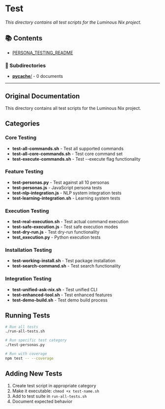 # Test

*This directory contains all test scripts for the Luminous Nix project.*

## 📚 Contents

- [PERSONA_TESTING_README](PERSONA_TESTING_README.md)

### 📁 Subdirectories

- [__pycache__/](__pycache__/) - 0 documents

---

## Original Documentation


This directory contains all test scripts for the Luminous Nix project.

## Categories

### Core Testing
- **test-all-commands.sh** - Test all supported commands
- **test-all-core-commands.sh** - Test core command set
- **test-execute-commands.sh** - Test --execute flag functionality

### Feature Testing
- **test-personas.py** - Test against all 10 personas
- **test-personas.js** - JavaScript persona tests
- **test-nlp-integration.js** - NLP system integration tests
- **test-learning-integration.sh** - Learning system tests

### Execution Testing
- **test-real-execution.sh** - Test actual command execution
- **test-safe-execution.js** - Test safe execution modes
- **test-dry-run.js** - Test dry-run functionality
- **test_execution.py** - Python execution tests

### Installation Testing
- **test-working-install.sh** - Test package installation
- **test-search-command.sh** - Test search functionality

### Integration Testing
- **test-unified-ask-nix.sh** - Test unified CLI
- **test-enhanced-tool.sh** - Test enhanced features
- **test-demo-build.sh** - Test demo build process

## Running Tests

```bash
# Run all tests
./run-all-tests.sh

# Run specific test category
./test-personas.py

# Run with coverage
npm test -- --coverage
```

## Adding New Tests

1. Create test script in appropriate category
2. Make it executable: `chmod +x test-name.sh`
3. Add to test suite in `run-all-tests.sh`
4. Document expected behavior
